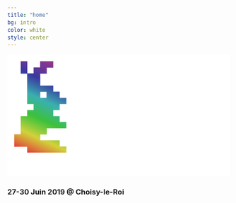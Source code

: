 ```yaml
---
title: "home"
bg: intro
color: white
style: center
---
```


![pses](img/banner.png)

### 27-30 Juin 2019 @ Choisy-le-Roi

